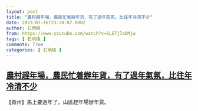 ```yaml
---
layout: post
title: "農村趕年場，農民忙着辦年貨，有了過年氣氛，比往年冷清不少"
date: 2023-01-16T23:30:07.000Z
author: 石炳鋒
from: https://www.youtube.com/watch?v=SLS7j7abMjw
tags: [ 石炳锋 ]
comments: True
categories: [ 石炳锋 ]
---
```

<!--1673911807000-->
[農村趕年場，農民忙着辦年貨，有了過年氣氛，比往年冷清不少](https://www.youtube.com/watch?v=SLS7j7abMjw)
------

<div>
【貴州】馬上要過年了，山區趕年場辦年貨。
</div>

